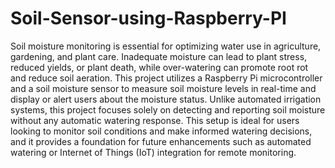 # Soil-Sensor-using-Raspberry-PI
Soil moisture monitoring is essential for optimizing water use in agriculture, gardening, and
plant care. Inadequate moisture can lead to plant stress, reduced yields, or plant death, while
over-watering can promote root rot and reduce soil aeration. This project utilizes a Raspberry
Pi microcontroller and a soil moisture sensor to measure soil moisture levels in real-time and
display or alert users about the moisture status. Unlike automated irrigation systems, this
project focuses solely on detecting and reporting soil moisture without any automatic watering
response. This setup is ideal for users looking to monitor soil conditions and make informed
watering decisions, and it provides a foundation for future enhancements such as automated
watering or Internet of Things (IoT) integration for remote monitoring.
